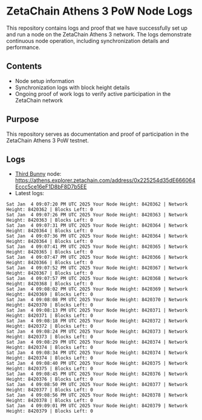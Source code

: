 # ZetaChain Athens 3 PoW Node Logs
This repository contains logs and proof that we have successfully set up and run a node on the ZetaChain Athens 3 network. The logs demonstrate continuous node operation, including synchronization details and performance.

## Contents
- Node setup information
- Synchronization logs with block height details
- Ongoing proof of work logs to verify active participation in the ZetaChain network

## Purpose
This repository serves as documentation and proof of participation in the ZetaChain Athens 3 PoW testnet.

## Logs

- [Third Bunny](https://thirdbunny.xyz/) node: https://athens.explorer.zetachain.com/address/0x225254d35dE666064Eccc5ce16eF1D8bF8D7b5EE
- Latest logs:
```
Sat Jan  4 09:07:20 PM UTC 2025 Your Node Height: 8420362 | Network Height: 8420362 | Blocks Left: 0
Sat Jan  4 09:07:26 PM UTC 2025 Your Node Height: 8420363 | Network Height: 8420363 | Blocks Left: 0
Sat Jan  4 09:07:31 PM UTC 2025 Your Node Height: 8420364 | Network Height: 8420364 | Blocks Left: 0
Sat Jan  4 09:07:36 PM UTC 2025 Your Node Height: 8420364 | Network Height: 8420364 | Blocks Left: 0
Sat Jan  4 09:07:41 PM UTC 2025 Your Node Height: 8420365 | Network Height: 8420365 | Blocks Left: 0
Sat Jan  4 09:07:47 PM UTC 2025 Your Node Height: 8420366 | Network Height: 8420366 | Blocks Left: 0
Sat Jan  4 09:07:52 PM UTC 2025 Your Node Height: 8420367 | Network Height: 8420367 | Blocks Left: 0
Sat Jan  4 09:07:57 PM UTC 2025 Your Node Height: 8420368 | Network Height: 8420368 | Blocks Left: 0
Sat Jan  4 09:08:02 PM UTC 2025 Your Node Height: 8420369 | Network Height: 8420369 | Blocks Left: 0
Sat Jan  4 09:08:08 PM UTC 2025 Your Node Height: 8420370 | Network Height: 8420370 | Blocks Left: 0
Sat Jan  4 09:08:13 PM UTC 2025 Your Node Height: 8420371 | Network Height: 8420371 | Blocks Left: 0
Sat Jan  4 09:08:18 PM UTC 2025 Your Node Height: 8420372 | Network Height: 8420372 | Blocks Left: 0
Sat Jan  4 09:08:24 PM UTC 2025 Your Node Height: 8420373 | Network Height: 8420373 | Blocks Left: 0
Sat Jan  4 09:08:29 PM UTC 2025 Your Node Height: 8420374 | Network Height: 8420374 | Blocks Left: 0
Sat Jan  4 09:08:34 PM UTC 2025 Your Node Height: 8420374 | Network Height: 8420374 | Blocks Left: 0
Sat Jan  4 09:08:40 PM UTC 2025 Your Node Height: 8420375 | Network Height: 8420375 | Blocks Left: 0
Sat Jan  4 09:08:45 PM UTC 2025 Your Node Height: 8420376 | Network Height: 8420376 | Blocks Left: 0
Sat Jan  4 09:08:50 PM UTC 2025 Your Node Height: 8420377 | Network Height: 8420377 | Blocks Left: 0
Sat Jan  4 09:08:56 PM UTC 2025 Your Node Height: 8420378 | Network Height: 8420378 | Blocks Left: 0
Sat Jan  4 09:09:01 PM UTC 2025 Your Node Height: 8420379 | Network Height: 8420379 | Blocks Left: 0
```
